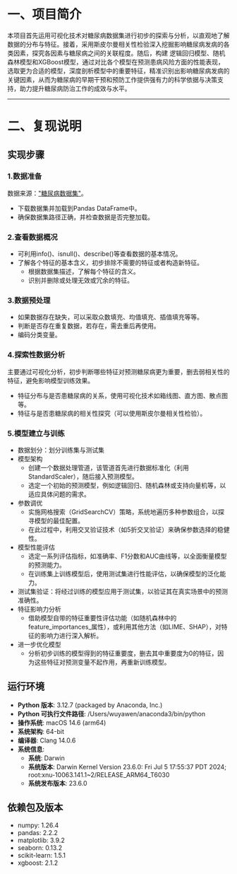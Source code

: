 # 一、项目简介
本项目首先运用可视化技术对糖尿病数据集进行初步的探索与分析，以直观地了解数据的分布与特征。接着，采用斯皮尔曼相关性检验深入挖掘影响糖尿病发病的各类因素，探究各因素与糖尿病之间的关联程度。随后，构建 逻辑回归模型、随机森林模型和XGBoost模型，通过对比各个模型在预测患病风险方面的性能表现，选取更为合适的模型，深度剖析模型中的重要特征，精准识别出影响糖尿病发病的关键因素，从而为糖尿病的早期干预和预防工作提供强有力的科学依据与决策支持，助力提升糖尿病防治工作的成效与水平。
***
# 二、复现说明
## 实现步骤
### 1.数据准备 
数据来源：["糖尿病数据集"](https://www.kaggle.com/datasets/rabieelkharoua/diabetes-health-dataset-analysis/data "糖尿病数据集")。  
* 下载数据集并加载到Pandas DataFrame中。
* 确保数据集路径正确，并检查数据是否完整加载。
### 2.查看数据概况
* 可利用info()、isnull()、describe()等查看数据的基本情况。
* 了解各个特征的基本含义，初步排除不需要的特征或者构造新特征。
  - 根据数据集描述，了解每个特征的含义。
  - 识别并删除或处理无效或冗余的特征。
### 3.数据预处理
* 如果数据存在缺失，可以采取众数填充、均值填充、插值填充等等。
* 判断是否存在重复数据，若存在，需去重后再使用。
* 编码分类变量。
### 4.探索性数据分析
主要通过可视化分析，初步判断哪些特征对预测糖尿病更为重要，删去弱相关性的特征，避免影响模型训练效果。
* 特征分布与是否患糖尿病的关系，使用可视化技术如箱线图、直方图、散点图等。
* 特征与是否患糖尿病的相关性探究（可以使用斯皮尔曼相关性检验）。
### 5.模型建立与训练
* 数据划分：划分训练集与测试集
* 模型架构
  - 创建一个数据处理管道，该管道首先进行数据标准化（利用StandardScaler），随后接入预测模型。
  - 选定一个初始的预测模型，例如逻辑回归、随机森林或支持向量机等，以适应具体问题的需求。
* 参数调优
  - 实施网格搜索（GridSearchCV）策略，系统地遍历多种参数组合，以探寻模型的最佳配置。
  - 在此过程中，利用交叉验证技术（如5折交叉验证）来确保参数选择的稳健性。
* 模型性能评估
  - 选定一系列评估指标，如准确率、F1分数和AUC曲线等，以全面衡量模型的预测能力。
  - 在训练集上训练模型后，使用测试集进行性能评估，以确保模型的泛化能力。
* 测试集验证：将经过训练的模型应用于测试集，以验证其在真实场景中的预测准确性。
* 特征影响力分析
  - 借助模型自带的特征重要性评估功能（如随机森林中的feature_importances_属性），或利用其他方法（如LIME、SHAP），对特征的影响力进行深入解析。
* 进一步优化模型
  - 分析初步训练的模型得到的特征重要度，删去其中重要度为0的特征，因为这些特征对预测变量不起作用，再重新训练模型。
## 运行环境
- **Python 版本**: 3.12.7 (packaged by Anaconda, Inc.)
- **Python 可执行文件路径**: /Users/wuyawen/anaconda3/bin/python
- **操作系统**: macOS 14.6 (arm64)
- **系统架构**: 64-bit
- **编译器**: Clang 14.0.6
- **系统信息**:
  - **系统**: Darwin
  - **系统版本**: Darwin Kernel Version 23.6.0: Fri Jul  5 17:55:37 PDT 2024; root:xnu-10063.141.1~2/RELEASE_ARM64_T6030
  - **系统发布版本**: 23.6.0

## 依赖包及版本
- numpy: 1.26.4
- pandas: 2.2.2
- matplotlib: 3.9.2
- seaborn: 0.13.2
- scikit-learn: 1.5.1
- xgboost: 2.1.2

